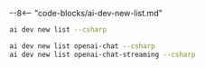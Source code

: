 --8<-- "code-blocks/ai-dev-new-list.md"

``` bash title="List only C# samples"
ai dev new list --csharp
```

``` bash title="Filter the list by name"
ai dev new list openai-chat --csharp
ai dev new list openai-chat-streaming --csharp
```
